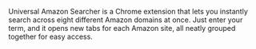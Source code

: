 Universal Amazon Searcher is a Chrome extension that lets you instantly search across eight different Amazon domains at once. Just enter your term, and it opens new tabs for each Amazon site, all neatly grouped together for easy access.

